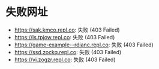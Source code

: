 # 失败网址
- https://sak.kmco.repl.co: 失败 (403
Failed)
- https://ls.tpjow.repl.co: 失败 (403
Failed)
- https://game-example--rdianc.repl.co: 失败 (403
Failed)
- https://ssd.zockq.repl.co: 失败 (403
Failed)
- https://vi.zogzr.repl.co: 失败 (403
Failed)
